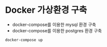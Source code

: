 # Docker 가상환경 구축

* docker-compose를 이용한 mysql 환경 구축
* docker-compose를 이용한 postgres 환경 구축

```shell
docker-compose up
```

